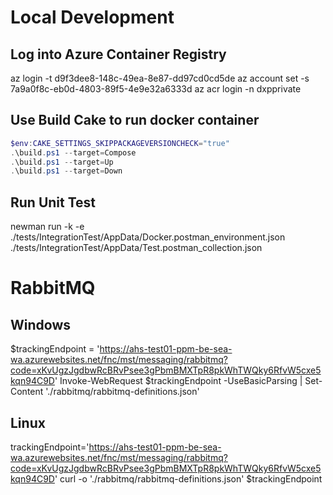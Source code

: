 # Local Development
## Log into Azure Container Registry
az login -t d9f3dee8-148c-49ea-8e87-dd97cd0cd5de
az account set -s 7a9a0f8c-eb0d-4803-89f5-4e9e32a6333d
az acr login -n dxpprivate

## Use Build Cake to run docker container
```powershell
$env:CAKE_SETTINGS_SKIPPACKAGEVERSIONCHECK="true"
.\build.ps1 --target=Compose
.\build.ps1 --target=Up
.\build.ps1 --target=Down
```

## Run Unit Test
newman run -k -e ./tests/IntegrationTest/AppData/Docker.postman_environment.json ./tests/IntegrationTest/AppData/Test.postman_collection.json

# RabbitMQ
## Windows
$trackingEndpoint = 'https://ahs-test01-ppm-be-sea-wa.azurewebsites.net/fnc/mst/messaging/rabbitmq?code=xKvUgzJgdbwRcBRvPsee3gPbmBMXTpR8pkWhTWQky6RfvW5cxe5kqn94C9D'
Invoke-WebRequest $trackingEndpoint -UseBasicParsing | Set-Content './rabbitmq/rabbitmq-definitions.json'

## Linux
trackingEndpoint='https://ahs-test01-ppm-be-sea-wa.azurewebsites.net/fnc/mst/messaging/rabbitmq?code=xKvUgzJgdbwRcBRvPsee3gPbmBMXTpR8pkWhTWQky6RfvW5cxe5kqn94C9D'
curl -o './rabbitmq/rabbitmq-definitions.json' $trackingEndpoint